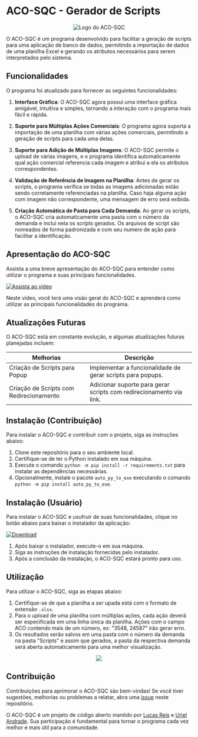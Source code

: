# ACO-SQC - Gerador de Scripts

<p align="center">
  <img src="https://github.com/ReisLucasF/ACO/blob/lusca/src/ACO.png" alt="Logo do ACO-SQC">
</p>

O ACO-SQC é um programa desenvolvido para facilitar a geração de scripts para uma aplicação de banco de dados, permitindo a importação de dados de uma planilha Excel e gerando os atributos necessários para serem interpretados pelo sistema.

## Funcionalidades

O programa foi atualizado para fornecer as seguintes funcionalidades:

1. **Interface Gráfica**: O ACO-SQC agora possui uma interface gráfica amigável, intuitiva e simples, tornando a interação com o programa mais fácil e rápida.

2. **Suporte para Múltiplas Ações Comerciais**: O programa agora suporta a importação de uma planilha com várias ações comerciais, permitindo a geração de scripts para cada uma delas.

3. **Suporte para Adição de Múltiplas Imagens**: O ACO-SQC permite o upload de várias imagens, e o programa identifica automaticamente qual ação comercial referencia cada imagem e atribui a ela os atributos correspondentes.

4. **Validação de Referência de Imagem na Planilha**: Antes de gerar os scripts, o programa verifica se todas as imagens adicionadas estão sendo corretamente referenciadas na planilha. Caso haja alguma ação com imagem não correspondente, uma mensagem de erro será exibida.

5. **Criação Automática de Pasta para Cada Demanda**: Ao gerar os scripts, o ACO-SQC cria automaticamente uma pasta com o número da demanda e inclui nela os scripts gerados. Os arquivos de script são nomeados de forma padronizada e com seu numero de ação para facilitar a identificação.

## Apresentação do ACO-SQC

Assista a uma breve apresentação do ACO-SQC para entender como utilizar o programa e suas principais funcionalidades.

[![Assista ao vídeo](https://img.shields.io/badge/Assista%20ao%20v%C3%ADdeo-ACO--SQC%20Presentation-red?style=for-the-badge&logo=youtube)]([https://www.youtube.com/seu_link_do_video](https://drive.google.com/drive/u/0/folders/1YUcHqGUGfik-Db-RriX6n2Mknq9UN-Bs))

Neste vídeo, você terá uma visão geral do ACO-SQC e aprenderá como utilizar as principais funcionalidades do programa.

## Atualizações Futuras

O ACO-SQC está em constante evolução, e algumas atualizações futuras planejadas incluem:

| Melhorias                    | Descrição                                                     |
| ---------------------------- | ------------------------------------------------------------- |
| Criação de Scripts para Popup | Implementar a funcionalidade de gerar scripts para popups.     |
| Criação de Scripts com Redirecionamento | Adicionar suporte para gerar scripts com redirecionamento via link.     |

## Instalação (Contribuição)

Para instalar o ACO-SQC e contribuir com o projeto, siga as instruções abaixo:

1. Clone este repositório para o seu ambiente local.
2. Certifique-se de ter o Python instalado em sua máquina.
3. Execute o comando `python -m pip install -r requirements.txt` para instalar as dependências necessárias.
4. Opcionalmente, instale o pacote `auto_py_to_exe` executando o comando `python -m pip install auto_py_to_exe`.

## Instalação (Usuário)

Para instalar o ACO-SQC e usufruir de suas funcionalidades, clique no botão abaixo para baixar o instalador da aplicação:

[![Download](https://img.shields.io/badge/Download%20via%20Google%20Drive-Install%20ACO--SQC-blue?style=for-the-badge&logo=googledrive)](https://drive.google.com/drive/u/0/folders/1YUcHqGUGfik-Db-RriX6n2Mknq9UN-Bs)

1. Após baixar o instalador, execute-o em sua máquina.
2. Siga as instruções de instalação fornecidas pelo instalador.
3. Após a conclusão da instalação, o ACO-SQC estará pronto para uso.

## Utilização

Para utilizar o ACO-SQC, siga as etapas abaixo:

1. Certifique-se de que a planilha a ser upada está com o formato de extensão `.xlsx`.
2. Para o upload de uma planilha com múltiplas ações, cada ação deverá ser especificada em uma linha única da planilha. Ações com o campo ACO contendo mais de um número, ex: "3548, 24587" irão gerar erro.
3. Os resultados serão salvos em uma pasta com o número da demanda na pasta "Scripts" e assim que gerados, a pasta da respectiva demanda será aberta automaticamente para uma melhor visualização.

<p align="center">
  <img src="https://github.com/ReisLucasF/ACO/blob/master/imgs/ScreenRecorderProject4.gif?raw=true">
</p>

## Contribuição

Contribuições para aprimorar o ACO-SQC são bem-vindas! Se você tiver sugestões, melhorias ou problemas a relatar, abra uma [issue](https://github.com/ReisLucasF/ACO/issues) neste repositório.

O ACO-SQC é um projeto de código aberto mantido por [Lucas Reis](https://github.com/ReisLucasF) e [Uriel Andrade](https://github.com/UrielAnd). Sua participação é fundamental para tornar o programa cada vez melhor e mais útil para a comunidade.
